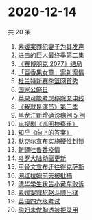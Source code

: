 # 2020-12-14

共 20 条

<!-- BEGIN ZHIHUSEARCH -->
<!-- 最后更新时间 Mon Dec 14 2020 19:06:59 GMT+0800 (CST) -->
1. [素媛案罪犯妻子为其发声](https://www.zhihu.com/search?q=素媛案)
1. [进击的巨人最终季第二集](https://www.zhihu.com/search?q=进击的巨人第四季)
1. [《赛博朋克 2077》结局](https://www.zhihu.com/search?q=2077结局)
1. [「百香果女童」案新案情](https://www.zhihu.com/search?q=百香果女孩)
1. [杜兰特新赛季篮网首秀](https://www.zhihu.com/search?q=杜兰特)
1. [国家公祭日](https://www.zhihu.com/search?q=国家公祭日)
1. [苹果可能考虑移除充电线](https://www.zhihu.com/search?q=苹果充电线)
1. [《我就是演员》第三季](https://www.zhihu.com/search?q=我就是演员)
1. [黑龙江新增确诊病例 5 例](https://www.zhihu.com/search?q=黑龙江疫情)
1. [电视剧《巡回检察组》](https://www.zhihu.com/search?q=巡回检察组)
1. [知乎《向上的答案》](https://www.zhihu.com/search?q=越难越燃这十年)
1. [默克尔宣布实施硬性封锁](https://www.zhihu.com/search?q=默克尔)
1. [新疆吐鲁番疫情](https://www.zhihu.com/search?q=新疆疫情)
1. [斗罗大陆动画更新](https://www.zhihu.com/search?q=斗罗大陆动画)
1. [甲骨文宣布迁往得克萨斯](https://www.zhihu.com/search?q=甲骨文)
1. [网红拉姆前夫被批捕](https://www.zhihu.com/search?q=拉姆前夫)
1. [清华学生状告小黄车败诉](https://www.zhihu.com/search?q=清华学生告小黄车)
1. [素媛案罪犯赵斗顺出狱](https://www.zhihu.com/search?q=素媛案罪犯)
1. [英语四六级考试](https://www.zhihu.com/search?q=四六级考试)
1. [孕妇未做胸透被拒录用](https://www.zhihu.com/search?q=孕妇应聘教师)
<!-- END ZHIHUSEARCH -->
